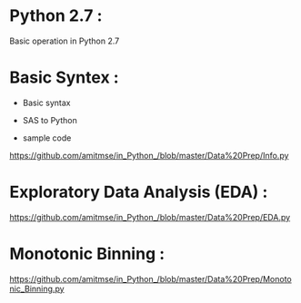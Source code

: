 # Python 2.7 : 

Basic operation in Python 2.7

# Basic Syntex : 

-  Basic syntax

-  SAS to Python

-  sample code

https://github.com/amitmse/in_Python_/blob/master/Data%20Prep/Info.py

# Exploratory Data Analysis (EDA) :   

https://github.com/amitmse/in_Python_/blob/master/Data%20Prep/EDA.py

# Monotonic Binning : 

https://github.com/amitmse/in_Python_/blob/master/Data%20Prep/Monotonic_Binning.py
